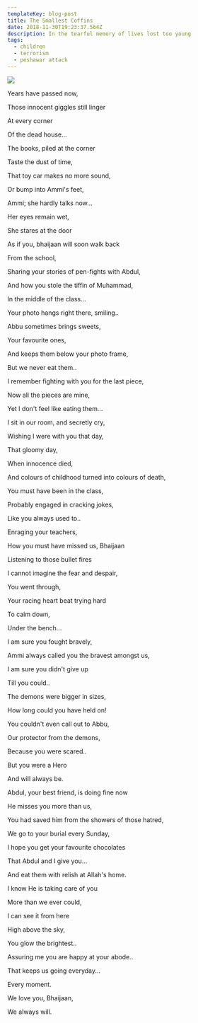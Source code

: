 ```yaml
---
templateKey: blog-post
title: The Smallest Coffins
date: 2018-11-30T19:23:37.564Z
description: In the tearful memory of lives lost too young
tags:
  - children
  - terrorism
  - peshawar attack
---
```

![](/img/peshawar_children_mourn_pti_650.jpg)

Years have passed now,

Those innocent giggles still linger

At every corner

Of the dead house...

The books, piled at the corner

Taste the dust of time,

That toy car makes no more sound,

Or bump into Ammi's feet,

Ammi; she hardly talks now...

Her eyes remain wet,

She stares at the door 

As if you, bhaijaan will soon walk back

From the school,

Sharing your stories of pen-fights with Abdul,

And how you stole the tiffin of Muhammad,

In the middle of the class...

Your photo hangs right there, smiling..

Abbu sometimes brings sweets,

Your favourite ones,

And keeps them below your photo frame,

But we never eat them..

I remember fighting with you for the last piece,

Now all the pieces are mine,

Yet I don't feel like eating them...

I sit in our room, and secretly cry,

Wishing I were with you that day,

That gloomy day,

When innocence died,

And colours of childhood turned into colours of death,

You must have been in the class,

Probably engaged in cracking jokes,

Like you always used to..

Enraging your teachers,

How you must have missed us, Bhaijaan

Listening to those bullet fires

I cannot imagine the fear and despair,

You went through,

Your racing heart beat trying hard 

To calm down,

Under the bench...

I am sure you fought bravely,

Ammi always called you the bravest amongst us,

I am sure you didn't give up 

Till you could..

The demons were bigger in sizes,

How long could you have held on! 

You couldn't even call out to Abbu,

Our protector from the demons,

Because you were scared..

But you were a Hero

And will always be.

Abdul, your best friend, is doing fine now

He misses you more than us,

You had saved him from the showers of those hatred,

We go to your burial every Sunday,

I hope you get your favourite chocolates

That Abdul and I give you...

And eat them with relish at Allah's home.

I know He is taking care of you

More than we ever could,

I can see it from here 

High above the sky, 

You glow the brightest..

Assuring me you are happy at your abode..

That keeps us going everyday...

Every moment.

We love you, Bhaijaan,

We always will.
